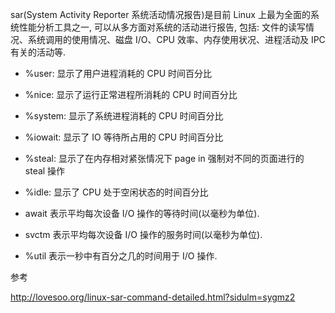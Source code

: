
<!-- @import "[TOC]" {cmd="toc" depthFrom=1 depthTo=6 orderedList=false} -->

<!-- code_chunk_output -->



<!-- /code_chunk_output -->

sar(System Activity Reporter 系统活动情况报告)是目前 Linux 上最为全面的系统性能分析工具之一, 可以从多方面对系统的活动进行报告, 包括: 文件的读写情况、系统调用的使用情况、磁盘 I/O、CPU 效率、内存使用状况、进程活动及 IPC 有关的活动等.


- %user: 显示了用户进程消耗的 CPU 时间百分比
- %nice: 显示了运行正常进程所消耗的 CPU 时间百分比
- %system: 显示了系统进程消耗的 CPU 时间百分比
- %iowait: 显示了 IO 等待所占用的 CPU 时间百分比
- %steal: 显示了在内存相对紧张情况下 page in 强制对不同的页面进行的 steal 操作
- %idle: 显示了 CPU 处于空闲状态的时间百分比


- await 表示平均每次设备 I/O 操作的等待时间(以毫秒为单位).
- svctm 表示平均每次设备 I/O 操作的服务时间(以毫秒为单位).
- %util 表示一秒中有百分之几的时间用于 I/O 操作.

参考

http://lovesoo.org/linux-sar-command-detailed.html?sidulm=sygmz2